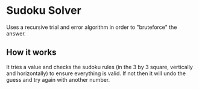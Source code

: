# Sudoku Solver

Uses a recursive trial and error algorithm in order to "bruteforce" the answer.

## How it works
It tries a value and checks the sudoku rules (in the 3 by 3 square, vertically and horizontally) to ensure everything is valid. If not then it will undo the guess and try again with another number.